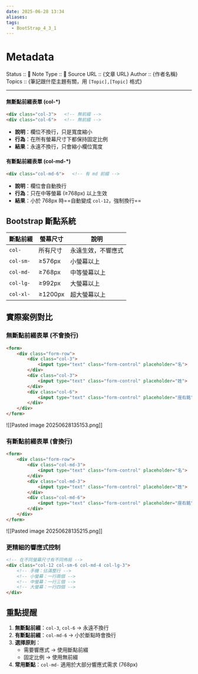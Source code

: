```yaml
---
date: 2025-06-28 13:34
aliases: 
tags:
  - BootStrap_4_3_1
---
```

# Metadata
Status :: 🌱
Note Type :: 📰
Source URL :: {文章 URL}
Author :: {作者名稱}
Topics :: {筆記跟什麼主題有關，用 `[Topic],[Topic]` 格式}

---

#### 無斷點前綴表單 (col-\*)

```html
<div class="col-3">   <!-- 無前綴 -->
<div class="col-6">   <!-- 無前綴 -->
```

- **說明**：欄位不換行，只是寬度縮小
- **行為**：在所有螢幕尺寸下都保持固定比例
- **結果**：永遠不換行，只會縮小欄位寬度

#### 有斷點前綴表單 (col-md-\*)

```html
<div class="col-md-6">   <!-- 有 md 前綴 -->
```

- **說明**：欄位會自動換行
- **行為**：只在中等螢幕 (≥768px) 以上生效
- **結果**：小於 768px 時==自動變成 `col-12`，強制換行==

## Bootstrap 斷點系統

|斷點前綴|螢幕尺寸|說明|
|---|---|---|
|`col-`|所有尺寸|永遠生效，不響應式|
|`col-sm-`|≥576px|小螢幕以上|
|`col-md-`|≥768px|中等螢幕以上|
|`col-lg-`|≥992px|大螢幕以上|
|`col-xl-`|≥1200px|超大螢幕以上|

## 實際案例對比

### 無斷點前綴表單 (不會換行)

```html
<form>
    <div class="form-row">
        <div class="col-3">
            <input type="text" class="form-control" placeholder="名">
        </div>
        <div class="col-3">
            <input type="text" class="form-control" placeholder="姓">
        </div>
        <div class="col-6">
            <input type="text" class="form-control" placeholder="座右銘">
        </div>
    </div>
</form>
```

![[Pasted image 20250628135153.png]]

### 有斷點前綴表單 (會換行)

```html
<form>
    <div class="form-row">
        <div class="col-md-3">
            <input type="text" class="form-control" placeholder="名">
        </div>
        <div class="col-md-3">
            <input type="text" class="form-control" placeholder="姓">
        </div>
        <div class="col-md-6">
            <input type="text" class="form-control" placeholder="座右銘">
        </div>
    </div>
</form>
```

![[Pasted image 20250628135215.png]]

### 更精細的響應式控制

```html
<!-- 在不同螢幕尺寸有不同佈局 -->
<div class="col-12 col-sm-6 col-md-4 col-lg-3">
    <!-- 手機：佔滿整行 -->
    <!-- 小螢幕：一行兩個 -->
    <!-- 中螢幕：一行三個 -->
    <!-- 大螢幕：一行四個 -->
</div>
```

## 重點提醒

1. **無斷點前綴**：`col-3`, `col-6` → 永遠不換行
2. **有斷點前綴**：`col-md-6` → 小於斷點時會換行
3. **選擇原則**：
    - 需要響應式 → 使用斷點前綴
    - 固定比例 → 使用無前綴
4. **常用斷點**：`col-md-` 適用於大部分響應式需求 (768px)
